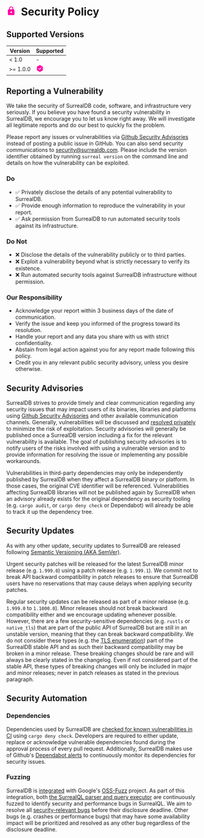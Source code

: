 # <img height="25" src="/img/security.svg">&nbsp;&nbsp;Security Policy

## Supported Versions

| Version    | Supported                                       |
| ---------- | ----------------------------------------------- |
| < 1.0      | -                                               |
| >= 1.0.0   | <img width="20" src="/img/tick.svg">            |

## Reporting a Vulnerability

We take the security of SurrealDB code, software, and infrastructure very seriously. If you believe you have found a
security vulnerability in SurrealDB, we encourage you to let us know right away. We will investigate all legitimate
reports and do our best to quickly fix the problem.

Please report any issues or vulnerabilities via [Github Security
Advisories](https://github.com/surrealdb/surrealdb/security/advisories) instead of posting a public issue in GitHub.
You can also send security communications to [security@surrealdb.com](mailto:security@surrealdb.com). Please include the
version identifier obtained by running `surreal version` on the command line and details on how the vulnerability
can be exploited.

### Do

- ✅ Privately disclose the details of any potential vulnerability to SurrealDB.
- ✅ Provide enough information to reproduce the vulnerability in your report.
- ✅ Ask permission from SurrealDB to run automated security tools against its infrastructure.

### Do Not

- ❌ Disclose the details of the vulnerability publicly or to third parties. 
- ❌ Exploit a vulnerability beyond what is strictly necessary to verify its existence.
- ❌ Run automated security tools against SurrealDB infrastructure without permission.

### Our Responsibility 

- Acknowledge your report within 3 business days of the date of communication.
- Verify the issue and keep you informed of the progress toward its resolution.
- Handle your report and any data you share with us with strict confidentiality.
- Abstain from legal action against you for any report made following this policy.
- Credit you in any relevant public security advisory, unless you desire otherwise.

## Security Advisories

SurrealDB strives to provide timely and clear communication regarding any security issues that may impact users of its
binaries, libraries and platforms using [Github Security
Advisories](https://docs.github.com/en/code-security/security-advisories/working-with-repository-security-advisories/creating-a-repository-security-advisory)
and other available communication channels.  Generally, vulnerabilities will be discussed and [resolved
privately](https://docs.github.com/en/code-security/security-advisories/working-with-repository-security-advisories/collaborating-in-a-temporary-private-fork-to-resolve-a-repository-security-vulnerability)
to minimize the risk of exploitation. Security advisories will generally be published once a SurrealDB version including
a fix for the relevant vulnerability is available. The goal of publishing security advisories is to notify users of the
risks involved with using a vulnerable version and to provide information for resolving the issue or implementing any
possible workarounds.

Vulnerabilities in third-party dependencies may only be independently published by SurrealDB when they affect a
SurrealDB binary or platform. In those cases, the original CVE identifier will be referenced. Vulnerabilities affecting
SurrealDB libraries will not be published again by SurrealDB when an advisory already exists for the original dependency
as security tooling (e.g. `cargo audit`, or `cargo deny check` or Dependabot) will already be able to track it up the 
dependency tree.

## Security Updates

As with any other update, security updates to SurrealDB are released following [Semantic Versioning (AKA
SemVer)](https://semver.org).

Urgent security patches will be released for the latest SurrealDB minor release (e.g. `1.999.0`) using a patch release
(e.g. `1.999.1`). We commit not to break API backward compatibility in patch releases to ensure that SurrealDB users
have no reservations that may cause delays when applying security patches.

Regular security updates can be released as part of a minor release (e.g.  `1.999.0` to `1.1000.0`). Minor releases
should not break backward compatibility either and we encourage updating whenever possible. However, there are a few
security-sensitive dependencies (e.g. `rustls` or `native_tls`) that are part of the public API of SurrealDB but are
still in an unstable version, meaning that they can break backward compatibility. We do not consider these types (e.g.
the [TLS enumeration](https://docs.rs/surrealdb/1.0.0/surrealdb/opt/enum.Tls.html)) part of the SurrealDB stable API and
as such their backward compatibility may be broken in a minor release. These breaking changes should be rare and will
always be clearly stated in the changelog. Even if not considered part of the stable API, these types of breaking
changes will only be included in major and minor releases; never in patch releases as stated in the previous paragraph.

## Security Automation

### Dependencies

Dependencies used by SurrealDB are [checked for known vulnerabilities in
CI](https://github.com/surrealdb/surrealdb/pull/3386) using `cargo deny check`. Developers are required to either update,
replace or acknowledge vulnerable dependencies found during the approval process of every pull request. Additionally,
SurrealDB makes use of Github's [Dependabot
alerts](https://docs.github.com/en/code-security/dependabot/dependabot-alerts/about-dependabot-alerts) to continuously
monitor its dependencies for security issues.

### Fuzzing

SurrealDB is [integrated](https://github.com/google/oss-fuzz/tree/master/projects/surrealdb) with Google's
[OSS-Fuzz](https://google.github.io/oss-fuzz/) project. As part of this integration, both [the SurrealQL parser and
query executor](https://github.com/surrealdb/surrealdb/tree/main/lib/fuzz/fuzz_targets) are continuously fuzzed to
identify security and performance bugs in SurrealQL. We aim to resolve all [security-relevant
bugs](https://google.github.io/oss-fuzz/advanced-topics/bug-fixing-guidance#security-issues) before their disclosure
deadline. Other bugs (e.g. crashes or performance bugs) that may have some availability impact will be prioritized and
resolved as any other bug regardless of the disclosure deadline.
